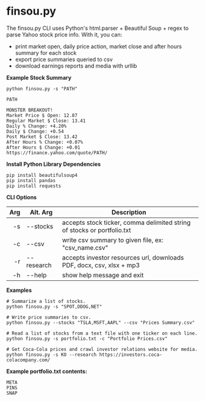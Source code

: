 # finsou.py

The finsou.py CLI uses Python's html.parser + Beautiful Soup + regex to parse Yahoo stock price info. With it, you can:

- print market open, daily price action, market close and after hours summary for each stock
- export price summaries queried to csv
- download earnings reports and media with urllib

**Example Stock Summary**
```
python finsou.py -s "PATH"

PATH

MONSTER BREAKOUT!
Market Price $ Open: 12.87
Regular Market $ Close: 13.41
Daily % Change: +4.20%
Daily $ Change: +0.54
Post Market $ Close: 13.42
After Hours % Change: +0.07%
After Hours $ Change: +0.01
https://finance.yahoo.com/quote/PATH/
```
**Install Python Library Dependencies**
```
pip install beautifulsoup4
pip install pandas
pip install requests
```

**CLI Options**

| Arg  | Alt. Arg  | Description										                         |
|-----:|-----------|-----------------------------------------------------------------------------|
|   -s | --stocks  | accepts stock ticker, comma delimited string of stocks or portfolio.txt     |
|   -c | --csv     | write csv summary to given file, ex: "csv_name.csv"                         |
|   -r | --research| accepts investor resources url, downloads PDF, docx, csv, xlsx + mp3        |
|   -h | --help    | show help message and exit  						                         |

**Examples**
```
# Summarize a list of stocks.
python finsou.py -s "SPOT,DDOG,NET"

# Write price summaries to csv.
python finsou.py --stocks "TSLA,MSFT,AAPL" --csv "Prices Summary.csv"

# Read a list of stocks from a text file with one ticker on each line.
python finsou.py -s portfolio.txt -c "Portfolio Prices.csv"

# Get Coca-Cola prices and crawl investor relations website for media.
python finsou.py -s KO --research https://investors.coca-colacompany.com/
```
**Example portfolio.txt contents:**
```
META
PINS
SNAP
```
